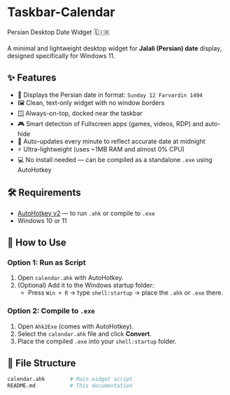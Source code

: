# Taskbar-Calendar
Persian Desktop Date Widget 🗓️🇮🇷

 
A minimal and lightweight desktop widget for **Jalali (Persian) date** display, designed specifically for Windows 11.

## ✨ Features

- 📅 Displays the Persian date in format: `Sunday 12 Farvardin 1404`
- 🖼 Clean, text-only widget with no window borders
- 🪟 Always-on-top, docked near the taskbar
- 🎮 Smart detection of Fullscreen apps (games, videos, RDP) and auto-hide
- 🔄 Auto-updates every minute to reflect accurate date at midnight
- ⚡ Ultra-lightweight (uses ~1MB RAM and almost 0% CPU)
- 💻 No install needed — can be compiled as a standalone `.exe` using AutoHotkey

## 🛠 Requirements

- [AutoHotkey v2](https://www.autohotkey.com/) — to run `.ahk` or compile to `.exe`
- Windows 10 or 11

## 🚀 How to Use

### Option 1: Run as Script

1. Open `calendar.ahk` with AutoHotkey.
2. (Optional) Add it to the Windows startup folder:
   - Press `Win + R` → type `shell:startup` → place the `.ahk` or `.exe` there.

### Option 2: Compile to `.exe`

1. Open `Ahk2Exe` (comes with AutoHotkey).
2. Select the `calendar.ahk` file and click **Convert**.
3. Place the compiled `.exe` into your `shell:startup` folder.

## 📂 File Structure

```bash
calendar.ahk        # Main widget script
README.md           # This documentation
